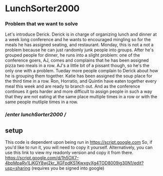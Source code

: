 # LunchSorter2000 #

### Problem that we want to solve ####
Let's introduce Derick. 
Derick is in charge of organizing lunch and dinner at a week long conference and he wants to encouraged mingling so for the meals he has assigned seating, and restaurant. Monday, this is not a not a problem because he can just randomly junk people into groups. After he's grouped  people for dinner, he runs into a slight problem: one of the conference goers, AJ, comes and complains that he has been assigned pizza two meals in a row. AJ's a little bit of a pissant though, so he's the only one with a problem. 
Tueday more people complain to Derick about how he is grouping them together. Katie has been assigned the soup place for the third time in a row. Ron, Horratio, and Quintin have eaten together every meal this week and are ready to branch out.
And as the conference continues it gets harder and more difficult to assign people in such a way that they are not eating at the same place multiple times in a row or with the same people mutliple times in a row.

### /*enter lunchSorter2000 /*  ###

## setup ##

This code is dependent upon being run in https://script.google.com So, if you'd like to run it, you will need to copy it yourself. Alternatively, you can use this link to view my readonly version and copy it from there.
https://script.google.com/d/1h5OX7-4bpMpaRv1LjKGY8wj2kr_XGFpdKS1KwxgvXg4TOD8009ig30N1/edit?usp=sharing (requires you be signed into google)


